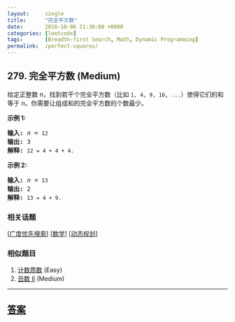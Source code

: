 ```yaml
---
layout:     single
title:      "完全平方数"
date:       2016-10-06 21:30:00 +0800
categories: [leetcode]
tags:       [Breadth-first Search, Math, Dynamic Programming]
permalink:  /perfect-squares/
---
```


## 279. 完全平方数 (Medium)

<p>给定正整数&nbsp;<em>n</em>，找到若干个完全平方数（比如&nbsp;<code>1, 4, 9, 16, ...</code>）使得它们的和等于<em> n</em>。你需要让组成和的完全平方数的个数最少。</p>

<p><strong>示例&nbsp;1:</strong></p>

<pre><strong>输入:</strong> <em>n</em> = <code>12</code>
<strong>输出:</strong> 3 
<strong>解释: </strong><code>12 = 4 + 4 + 4.</code></pre>

<p><strong>示例 2:</strong></p>

<pre><strong>输入:</strong> <em>n</em> = <code>13</code>
<strong>输出:</strong> 2
<strong>解释: </strong><code>13 = 4 + 9.</code></pre>

### 相关话题
  [[广度优先搜索](https://github.com/openset/leetcode/tree/master/tag/breadth-first-search/README.md)]
  [[数学](https://github.com/openset/leetcode/tree/master/tag/math/README.md)]
  [[动态规划](https://github.com/openset/leetcode/tree/master/tag/dynamic-programming/README.md)]

### 相似题目
  1. [计数质数](/count-primes) (Easy)
  1. [丑数 II](/ugly-number-ii) (Medium)

---

## [答案](https://github.com/openset/leetcode/tree/master/problems/perfect-squares)
